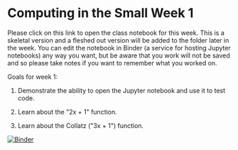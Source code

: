 # Computing in the Small Week 1
Please click on this link to open the class notebook for this week.  This is a skeletal version and a fleshed out version will be added to the folder later in the week.  You can edit the notebook in Binder (a service for hosting Jupyter notebooks) any way you want, but be aware that you work will not be saved and so please take notes if you want to remember what you worked on.


Goals for week 1:

1. Demonstrate the ability to open the Jupyter notebook and use it to test code.

1. Learn about the "2x + 1" function.

1. Learn about the Collatz ("3x + 1") function.

[![Binder](https://mybinder.org/badge_logo.svg)](https://mybinder.org/v2/gh/lymanhurd/computinginthesmall/HEAD?labpath=week1/Week1.ipynb)
